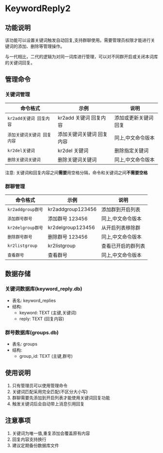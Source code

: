 # KeywordReply2

## 功能说明

该功能可以设置关键词触发自动回复,支持群聊使用。需要管理员权限才能进行关键词的添加、删除等管理操作。

与一代相比，二代的逻辑为对同一词库进行管理，可以对不同群开启或关闭本词库的关键词回复。

## 管理命令

### 关键词管理

| 命令格式                    | 示例                      | 说明                 |
| --------------------------- | ------------------------- | -------------------- |
| `kr2add关键词 回复内容`     | kr2add 关键词 回复内容    | 添加或更新关键词回复 |
| `添加关键词关键词 回复内容` | 添加关键词关键词 回复内容 | 同上,中文命令版本    |
| `kr2del关键词`              | kr2del 关键词             | 删除指定关键词       |
| `删除关键词关键词`          | 删除关键词关键词          | 同上,中文命令版本    |

注意: 关键词和回复内容之间**需要**用空格分隔，命令和关键词之间**不需要空格**

### 群聊管理

| 命令格式          | 示例              | 说明               |
| ----------------- | ----------------- | ------------------ |
| `kr2addgroup群号` | kr2addgroup123456 | 添加群到开启列表   |
| `添加群号群号`    | 添加群号 123456   | 同上,中文命令版本  |
| `kr2delgroup群号` | kr2delgroup123456 | 从开启列表移除群   |
| `删除群号群号`    | 删除群号 123456   | 同上,中文命令版本  |
| `kr2listgroup`    | kr2listgroup      | 查看已开启的群列表 |
| `查看群号`        | 查看群号          | 同上,中文命令版本  |

## 数据存储

### 关键词数据库(keyword_reply.db)

- 表名: keyword_replies
- 结构:
  - keyword: TEXT (主键,关键词)
  - reply: TEXT (回复内容)

### 群号数据库(groups.db)

- 表名: groups
- 结构:
  - group_id: TEXT (主键,群号)

## 使用说明

1. 只有管理员可以使用管理命令
2. 关键词匹配采用完全匹配(不区分大小写)
3. 群聊需要先添加到开启列表才能使用关键词回复功能
4. 触发关键词后会自动带上消息引用回复

## 注意事项

1. 关键词为唯一值,重复添加会覆盖原有内容
2. 回复内容支持换行
3. 建议定期备份数据库文件
